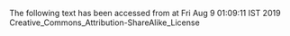 The following text has been accessed from at Fri Aug 9 01:09:11 IST 2019
Creative_Commons_Attribution-ShareAlike_License
